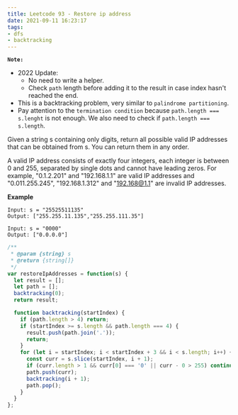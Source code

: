 ```yaml
---
title: Leetcode 93 - Restore ip address
date: 2021-09-11 16:23:17
tags:
- dfs
- backtracking
---
```

**`Note:`**
- 2022 Update:
  - No need to write a helper. 
  - Check `path` length before adding it to the result in case index hasn't reached the end.
- This is a backtracking problem, very similar to `palindrome partitioning`.
- Pay attention to the `termination condition` because `path.length === s.lenght` is not enough. We also need to check if `path.length === s.length`.

Given a string s containing only digits, return all possible valid IP addresses that can be obtained from s. You can return them in any order.

A valid IP address consists of exactly four integers, each integer is between 0 and 255, separated by single dots and cannot have leading zeros. For example, "0.1.2.201" and "192.168.1.1" are valid IP addresses and "0.011.255.245", "192.168.1.312" and "192.168@1.1" are invalid IP addresses. 

**Example**
```
Input: s = "25525511135"
Output: ["255.255.11.135","255.255.111.35"]

Input: s = "0000"
Output: ["0.0.0.0"]
```

```javascript
/**
 * @param {string} s
 * @return {string[]}
 */
var restoreIpAddresses = function(s) {
  let result = [];
  let path = [];
  backtracking(0);
  return result;

  function backtracking(startIndex) {
    if (path.length > 4) return;
    if (startIndex >= s.length && path.length === 4) {
      result.push(path.join('.'));
      return;
    }
    for (let i = startIndex; i < startIndex + 3 && i < s.length; i++) {
      const curr = s.slice(startIndex, i + 1);
      if (curr.length > 1 && curr[0] === '0' || curr - 0 > 255) continue;
      path.push(curr);
      backtracking(i + 1);
      path.pop();
    }
  }
};
```